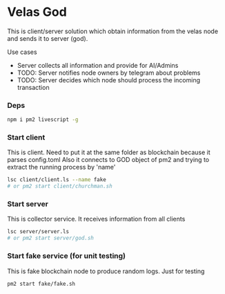 # Velas God

This is client/server solution which obtain information from the velas node and sends it to server (god).

Use cases

* Server collects all information and provide for AI/Admins
* TODO: Server notifies node owners by telegram about problems
* TODO: Server decides which node should process the incoming transaction


### Deps 

```sh
npm i pm2 livescript -g
```


### Start client

This is client. Need to put it at the same folder as blockchain because it parses config.toml
Also it connects to GOD object of pm2 and trying to extract the running process by 'name'

```sh
lsc client/client.ls --name fake
# or pm2 start client/churchman.sh
```

### Start server

This is collector service. It receives information from all clients

```sh
lsc server/server.ls
# or pm2 start server/god.sh
```




### Start fake service (for unit testing)

This is fake blockchain node to produce random logs. Just for testing

```sh 
pm2 start fake/fake.sh
```